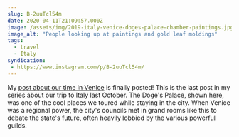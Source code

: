 ```yaml
---
slug: B-2uuTcl54m
date: 2020-04-11T21:09:57.000Z
image: /assets/img/2019-italy-venice-doges-palace-chamber-paintings.jpg
image_alt: "People looking up at paintings and gold leaf moldings"
tags: 
  - travel
  - Italy
syndication:
 - https://www.instagram.com/p/B-2uuTcl54m/
---
```


My [post about our time in Venice](/blog/2020/04/09/a-weekend-in-venice/) is finally posted! This is the last post in my series about our trip to Italy last October. The Doge's Palace, shown here, was one of the cool places we toured while staying in the city. When Venice was a regional power, the city's councils met in grand rooms like this to debate the state's future, often heavily lobbied by the various powerful guilds.
